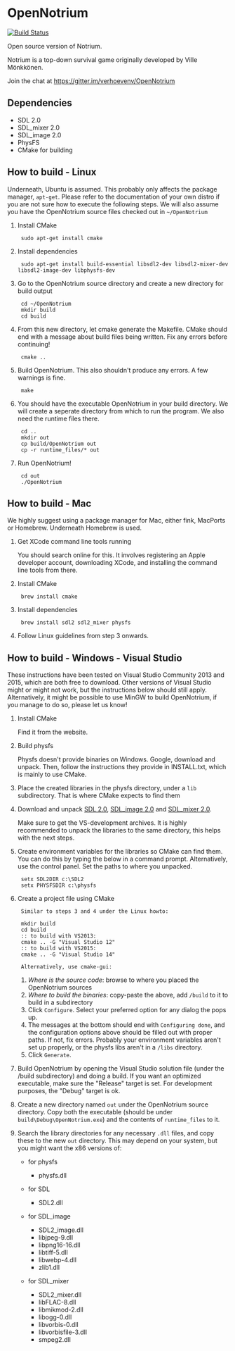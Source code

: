 OpenNotrium
===========

[![Build Status](https://travis-ci.com/verhoevenv/OpenNotrium.svg?branch=master)](https://travis-ci.com/verhoevenv/OpenNotrium)

Open source version of Notrium.

Notrium is a top-down survival game originally developed by Ville Mönkkönen.

Join the chat at https://gitter.im/verhoevenv/OpenNotrium

Dependencies
------------

* SDL 2.0
* SDL_mixer 2.0
* SDL_image 2.0
* PhysFS
* CMake for building


How to build - Linux
--------------------

Underneath, Ubuntu is assumed. This probably only affects the package manager, `apt-get`. Please refer to the documentation of your own distro if you are not sure how to execute the following steps.
We will also assume you have the OpenNotrium source files checked out in `~/OpenNotrium`

1. Install CMake

        sudo apt-get install cmake

2. Install dependencies

        sudo apt-get install build-essential libsdl2-dev libsdl2-mixer-dev libsdl2-image-dev libphysfs-dev

3. Go to the OpenNotrium source directory and create a new directory for build output

        cd ~/OpenNotrium
        mkdir build
        cd build

4. From this new directory, let cmake generate the Makefile. CMake should end with a message about build files being written. Fix any errors before continuing!

        cmake ..

5. Build OpenNotrium. This also shouldn't produce any errors. A few warnings is fine.

        make

6. You should have the executable OpenNotrium in your build directory. We will create a seperate directory from which to run the program. We also need the runtime files there.

        cd ..
        mkdir out
        cp build/OpenNotrium out
        cp -r runtime_files/* out

7. Run OpenNotrium!

        cd out
        ./OpenNotrium


How to build - Mac
--------------------

We highly suggest using a package manager for Mac, either fink, MacPorts or Homebrew. Underneath Homebrew is used.

1. Get XCode command line tools running

    You should search online for this. It involves registering an Apple developer account, downloading XCode, and installing the command line tools from there.

2. Install CMake

        brew install cmake

3. Install dependencies

        brew install sdl2 sdl2_mixer physfs

4. Follow Linux guidelines from step 3 onwards.


How to build - Windows - Visual Studio
--------------------

These instructions have been tested on Visual Studio Community 2013 and 2015, which are both free to download. Other versions of Visual Studio might or might not work, but the instructions below should still apply. Alternatively, it might be possible to use MinGW to build OpenNotrium, if you manage to do so, please let us know!

1. Install CMake

    Find it from the website.

2. Build physfs

    Physfs doesn't provide binaries on Windows. Google, download and unpack. Then, follow the instructions they provide in INSTALL.txt, which is mainly to use CMake.

3. Place the created libraries in the physfs directory, under a `lib` subdirectory. That is where CMake expects to find them

4. Download and unpack [SDL 2.0](https://www.libsdl.org/download-2.0.php), [SDL_image 2.0](https://www.libsdl.org/projects/SDL_image/) and [SDL_mixer 2.0](https://www.libsdl.org/projects/SDL_mixer/).

    Make sure to get the VS-development archives. It is highly recommended to unpack the libraries to the same directory, this helps with the next steps.

5. Create environment variables for the libraries so CMake can find them. You can do this by typing the below in a command prompt. Alternatively, use the control panel. Set the paths to where you unpacked.

        setx SDL2DIR c:\SDL2
        setx PHYSFSDIR c:\physfs

6. Create a project file using CMake

        Similar to steps 3 and 4 under the Linux howto:
        
        mkdir build
        cd build
        :: to build with VS2013:
        cmake .. -G "Visual Studio 12"
        :: to build with VS2015:
        cmake .. -G "Visual Studio 14"
        
        Alternatively, use cmake-gui:

    1. _Where is the source code_: browse to where you placed the OpenNotrium sources
    2. _Where to build the binaries_: copy-paste the above, add `/build` to it to build in a subdirectory
    3. Click `Configure`. Select your preferred option for any dialog the pops up.
    4. The messages at the bottom should end with `Configuring done`, and the configuration options above should be filled out with proper paths. If not, fix errors. Probably your environment variables aren't set up properly, or the physfs libs aren't in a `/libs` directory.
    5. Click `Generate`.


7. Build OpenNotrium by opening the Visual Studio solution file (under the /build subdirectory) and doing a build. If you want an optimized executable, make sure the "Release" target is set. For development purposes, the "Debug" target is ok.

8. Create a new directory named `out` under the OpenNotrium source directory. Copy both the executable (should be under `build\Debug\OpenNotrium.exe`) and the contents of `runtime_files` to it.

9. Search the library directories for any necessary `.dll` files, and copy these to the new `out` directory. This may depend on your system, but you might want the x86 versions of:

    * for physfs

        - physfs.dll

    * for SDL

        - SDL2.dll

    * for SDL_image

        - SDL2_image.dll
        - libjpeg-9.dll
        - libpng16-16.dll
        - libtiff-5.dll
        - libwebp-4.dll
        - zlib1.dll

    * for SDL_mixer

        - SDL2_mixer.dll
        - libFLAC-8.dll
        - libmikmod-2.dll
        - libogg-0.dll
        - libvorbis-0.dll
        - libvorbisfile-3.dll
        - smpeg2.dll
